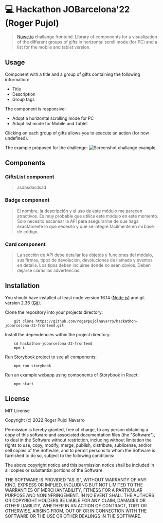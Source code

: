 # 💻 Hackathon JOBarcelona'22 (Roger Pujol)

> [Nuwe.io](https://nuwe.io/challenge/jobarcelona-22-front-end) challange frontend. Library of components for a visualization of the different groups of gifts in horizontal scroll mode (for PC) and a list for the mobile and tablet version.


## Usage

Component with a title and a group of gifts containing the following information:

- Title
- Description
- Group tags

The component is responsive:

- Adopt a horizontal scrolling mode for PC
- Adopt list mode for Mobile and Tablet

Clicking on each group of gifts allows you to execute an action (for now undefined).

The example proposed for the challenge:
![Screenshot challange example](https://i.ibb.co/p1H2vpj/library.png)

## Components

### **GiftsList component**
>asdasdasdsad

### **Badge component**
> El nombre, la descripción y el uso de este módulo me parecen atractivos. Es muy probable que utilice este módulo en este momento. Solo necesito escanear la API para asegurarme de que haga exactamente lo que necesito y que se integre fácilmente en mi base de código. 

### **Card component**
> La sección de API debe detallar los objetos y funciones del módulo, sus firmas, tipos de devolución, devoluciones de llamada y eventos en detalle. Los tipos deben incluirse donde no sean obvios. Deben dejarse claras las advertencias.

## Installation

You should have installed at least node version 16.14 ([Node.js](https://nodejs.org/en/download/)) and git version 2.36 ([Git](https://git-scm.com/downloads/)).  

Clone the repository into your projects directory:
```
    git clone https://github.com/rogerpujolnavarro/hackathon-jobarcelona-22-frontend.git
```

Install the dependencies within the project directory:
```
    cd hackathon-jobarcelona-22-frontend
    npm i 
```

Run Storybook project to see all components:
```
    npm run storybook
```

Run an example webapp using components of Storybook in React:
```
    npm start
```

## License 
MIT License

Copyright (c) 2022 Roger Pujol Navarro

Permission is hereby granted, free of charge, to any person obtaining a copy
of this software and associated documentation files (the "Software"), to deal
in the Software without restriction, including without limitation the rights
to use, copy, modify, merge, publish, distribute, sublicense, and/or sell
copies of the Software, and to permit persons to whom the Software is
furnished to do so, subject to the following conditions:

The above copyright notice and this permission notice shall be included in all
copies or substantial portions of the Software.

THE SOFTWARE IS PROVIDED "AS IS", WITHOUT WARRANTY OF ANY KIND, EXPRESS OR
IMPLIED, INCLUDING BUT NOT LIMITED TO THE WARRANTIES OF MERCHANTABILITY,
FITNESS FOR A PARTICULAR PURPOSE AND NONINFRINGEMENT. IN NO EVENT SHALL THE
AUTHORS OR COPYRIGHT HOLDERS BE LIABLE FOR ANY CLAIM, DAMAGES OR OTHER
LIABILITY, WHETHER IN AN ACTION OF CONTRACT, TORT OR OTHERWISE, ARISING FROM,
OUT OF OR IN CONNECTION WITH THE SOFTWARE OR THE USE OR OTHER DEALINGS IN THE
SOFTWARE.
